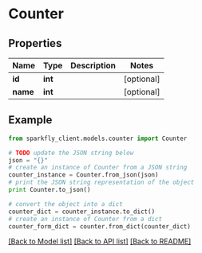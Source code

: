 # Counter


## Properties
Name | Type | Description | Notes
------------ | ------------- | ------------- | -------------
**id** | **int** |  | [optional] 
**name** | **int** |  | [optional] 

## Example

```python
from sparkfly_client.models.counter import Counter

# TODO update the JSON string below
json = "{}"
# create an instance of Counter from a JSON string
counter_instance = Counter.from_json(json)
# print the JSON string representation of the object
print Counter.to_json()

# convert the object into a dict
counter_dict = counter_instance.to_dict()
# create an instance of Counter from a dict
counter_form_dict = counter.from_dict(counter_dict)
```
[[Back to Model list]](../README.md#documentation-for-models) [[Back to API list]](../README.md#documentation-for-api-endpoints) [[Back to README]](../README.md)


